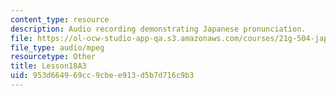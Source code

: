 ```yaml
---
content_type: resource
description: Audio recording demonstrating Japanese pronunciation.
file: https://ol-ocw-studio-app-qa.s3.amazonaws.com/courses/21g-504-japanese-iv-spring-2009/953d664969cc9cbee913d5b7d716c9b3_Lesson18A3.mp3
file_type: audio/mpeg
resourcetype: Other
title: Lesson18A3
uid: 953d6649-69cc-9cbe-e913-d5b7d716c9b3
---
```

